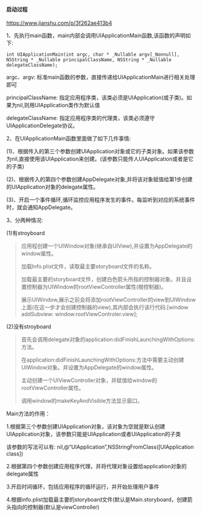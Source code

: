 #### 启动过程



https://www.jianshu.com/p/3f262ae413b4



1、先执行main函数，main内部会调用UIApplicationMain函数,该函数的声明如下:

```
int UIApplicationMain(int argc, char * _Nullable argv[_Nonnull], NSString * _Nullable principalClassName, NSString * _Nullable delegateClassName);
```

argc、argv: 标准main函数的参数，直接传递给UIApplicationMain进行相关处理即可

principalClassName: 指定应用程序类，该类必须是UIApplication(或子类)。如果为nil,则用UIApplication类作为默认值

delegateClassName: 指定应用程序类的代理类，该类必须遵守UIApplicationDelegate协议。



2、在UIApplicationMain函数里面做了如下几件事情:



(1)、根据传入的第三个参数创建UIApplication对象或它的子类对象。如果该参数为nil,直接使用该UIApplication来创建。(该参数只能传人UIApplication或者是它的子类)

(2)、根据传入的第四个参数创建AppDelegate对象,并将该对象赋值给第1步创建的UIApplication对象的delegate属性。

(3)、开启一个事件循环,循环监控应用程序发生的事件。每监听到对应的系统事件时，就会通知AppDelegate。



3、分两种情况:



(1)有stroyboard

> 应用程创建一个UIWindow对象(继承自UIView),并设置为AppDelegate的window属性。
> 
> 加载Info.plist文件，读取最主要storyboard文件的名称。
> 
> 加载最主要的storyboard文件，创建白色箭头所指的控制器对象。并且设置控制器为UIWindow的rootViewController属性(根控制器)。
> 
> 展示UIWindow,展示之前会将添加rootViewController的view到UIWindow上面(在这一步才会创建控制器的view),其内部会执行该行代码:[window addSubview: window.rootViewControler.view];



(2)没有stroyboard

> 首先会调用delegate对象的application:didFinishLaunchingWithOptions:方法。
> 
> 在application:didFinishLaunchingWithOptions:方法中需要主动创建UIWindow对象。并设置为AppDelegate的window属性。
> 
> 主动创建一个UIViewController对象，并赋值给window的rootViewController属性。
> 
> 调用window的makeKeyAndVisible方法显示窗口。





Main方法的作用：  

1.根据第三个参数创建UIApplication对象，该对象为空就是默认创建UIApplication对象，该参数只能是UIApplication或者UIApplication的子类

该参数的写法可以有: nil,@“UIApplication”,NSStringFromClass([UIApplication class])

2.根据第四个参数创建应用程序代理，并将代理对象设置给application对象的delegate属性

3.开启时间循环，包括应用程序的循环运行，并开始处理用户事件

4.根据info.plist加载最主要的storyboard文件(默认是Main.storyboard，创建箭头指向的控制器(默认是viewController)
